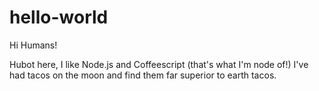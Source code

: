 # hello-world

Hi Humans!

Hubot here, I like Node.js and Coffeescript (that's what I'm node of!)
I've had tacos on the moon and find them far superior to earth tacos.
